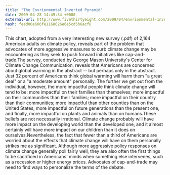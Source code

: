 ```yaml
---
title: "The Envrionmental Inverted Pyramid"
date: 2009-04-28 14:49:34 +0000
external-url: http://www.fivethirtyeight.com/2009/04/envrionmental-inverted-pyramid.html
hash: fead00e606fe1168626e6e5cd5b6acf8
---
```


This chart, adopted from a very interesting new survey (.pdf) of 2,164 American adults on climate policy, reveals part of the problem that advocates of more aggressive measures to curb climate change may be encountering as they seek to push forward initiatives like cap-and-trade.The survey, conducted by George Mason University's Center for Climate Change Communication, reveals that Americans are concerned about global warming in the abstract -- but perhaps only in the abstract.  Just 32 percent of Americans think global warming will harm them "a great deal" or a "a moderate amount" personally.  The further we get out from the individual, however, the more impactful people think climate change will tend to be: more impactful on their families than themselves; more impactful on their communities than their families; more impactful on their country than their communities; more impactful than other counties than on the United States; more impactful on future generations than the present one, and finally, more impactful on plants and animals than on humans.These beliefs are not necessarily irrational.  Climate change probably will have more impact on the developing world than the developed one, and it almost certainly will have more impact on our children than it does on ourselves.Nevertheless, the fact that fewer than a third of Americans are worried about the effects that climate change will have on them personally strikes me as significant.   Although more aggressive policy responses on climate change generally poll fairly well, they are also often the first things to be sacrificed in Americans' minds when something else intervenes, such as a recession or higher energy prices.  Advocates of cap-and-trade may need to find ways to personalize the terms of the debate.
